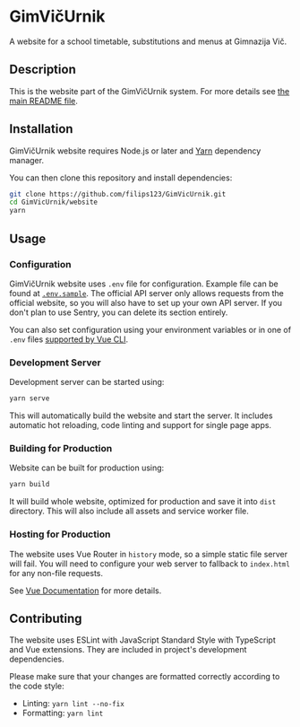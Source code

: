 GimVičUrnik
===========

A website for a school timetable, substitutions and menus at Gimnazija Vič.

## Description

This is the website part of the GimVičUrnik system. For more details see [the main README file](../README.md).

## Installation

GimVičUrnik website requires Node.js or later and [Yarn](https://yarnpkg.com/) dependency manager.

You can then clone this repository and install dependencies:

```bash
git clone https://github.com/filips123/GimVicUrnik.git
cd GimVicUrnik/website
yarn
```

## Usage

### Configuration

GimVičUrnik website uses `.env` file for configuration. Example file can be found at [`.env.sample`](.env.sample). The official API server only allows requests from the official website, so you will also have to set up your own API server. If you don't plan to use Sentry, you can delete its section entirely.

You can also set configuration using your environment variables or in one of `.env` files [supported by Vue CLI](https://cli.vuejs.org/guide/mode-and-env.html).

### Development Server

Development server can be started using:

```bash
yarn serve
```

This will automatically build the website and start the server. It includes automatic hot reloading, code linting and support for single page apps.

### Building for Production

Website can be built for production using:

```bash
yarn build
```

It will build whole website, optimized for production and save it into `dist` directory. This will also include all assets and service worker file.

### Hosting for Production

The website uses Vue Router in `history` mode, so a simple static file server will fail. You will need to configure your web server to fallback to `index.html` for any non-file requests.

See [Vue Documentation](https://cli.vuejs.org/guide/deployment.html) for more details.

## Contributing

The website uses ESLint with JavaScript Standard Style with TypeScript and Vue extensions. They are included in project's development dependencies.

Please make sure that your changes are formatted correctly according to the code style:

* Linting: `yarn lint --no-fix`
* Formatting: `yarn lint`
